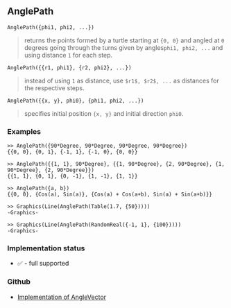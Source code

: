 ## AnglePath

```
AnglePath({phi1, phi2, ...})
```

> returns the points formed by a turtle starting at `{0, 0}` and angled at `0` degrees going through the turns given by angles`phi1, phi2, ...` and using distance `1` for each step.

```
AnglePath({{r1, phi1}, {r2, phi2}, ...})
```

> instead of using `1` as distance, use `$r1$, $r2$, ...` as distances for the respective steps.
      
```
AnglePath({{x, y}, phi0}, {phi1, phi2, ...})
```

> specifies initial position `{x, y}` and initial direction `phi0`.
 
### Examples

``` 
>> AnglePath({90*Degree, 90*Degree, 90*Degree, 90*Degree})
{{0, 0}, {0, 1}, {-1, 1}, {-1, 0}, {0, 0}}

>> AnglePath({{1, 1}, 90*Degree}, {{1, 90*Degree}, {2, 90*Degree}, {1, 90*Degree}, {2, 90*Degree}})
{{1, 1}, {0, 1}, {0, -1}, {1, -1}, {1, 1}}

>> AnglePath({a, b})
{{0, 0}, {Cos(a), Sin(a)}, {Cos(a) + Cos(a+b), Sin(a) + Sin(a+b)}}

>> Graphics(Line(AnglePath(Table(1.7, {50}))))
-Graphics-

>> Graphics(Line(AnglePath(RandomReal({-1, 1}, {100}))))
-Graphics-
```


### Implementation status

* &#x2705; - full supported

### Github

* [Implementation of AngleVector](https://github.com/axkr/symja_android_library/blob/master/symja_android_library/matheclipse-core/src/main/java/org/matheclipse/core/builtin/ExpTrigsFunctions.java#L130) 
